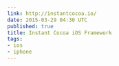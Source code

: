 ```yaml
---
link: http://instantcocoa.io/
date: 2015-03-29 04:30 UTC
published: true
title: Instant Cocoa iOS Framework
tags:
- ios
- iphone
---
```



